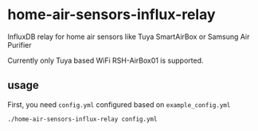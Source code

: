 # home-air-sensors-influx-relay
InfluxDB relay for home air sensors like Tuya SmartAirBox or Samsung Air Purifier

Currently only Tuya based WiFi RSH-AirBox01 is supported.

## usage

First, you need `config.yml` configured based on `example_config.yml`

```bash
./home-air-sensors-influx-relay config.yml
```
